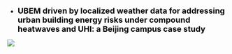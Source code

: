 - <a href="https://papers.ssrn.com/sol3/papers.cfm?abstract_id=5555721" style="color: black; text-decoration: none;"><strong><span style="font-size: 18px;">UBEM driven by localized weather data for addressing urban building energy risks under compound heatwaves and UHI: a Beijing campus case study</span></strong></a>
<img src="https://shawnzhang7829.github.io/worksimage/Paper_1.jpg" style="max-width: 100%; height: auto;" />

